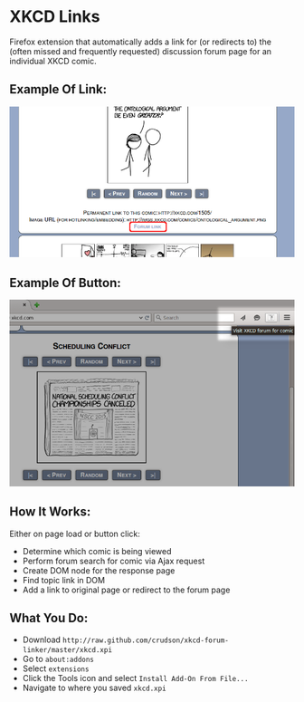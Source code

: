 # XKCD Links
Firefox extension that automatically adds a link for (or redirects to) the (often missed and frequently requested) discussion forum page for an individual XKCD comic.

## Example Of Link:
![Screenshot](screenshot.png)

## Example Of Button:
![Screenshot](screenshot2.png)

## How It Works:
Either on page load or button click:
- Determine which comic is being viewed
- Perform forum search for comic via Ajax request
- Create DOM node for the response page
- Find topic link in DOM
- Add a link to original page or redirect to the forum page

## What You Do:
- Download `http://raw.github.com/crudson/xkcd-forum-linker/master/xkcd.xpi`
- Go to `about:addons`
- Select `extensions`
- Click the Tools icon and select `Install Add-On From File...`
- Navigate to where you saved `xkcd.xpi`
